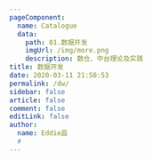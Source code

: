 ```yaml
---
pageComponent:
  name: Catalogue
  data:
    path: 01.数据开发
    imgUrl: /img/more.png
    description: 数仓、中台理论及实践
title: 数据开发
date: 2020-03-11 21:50:53
permalink: /dw/
sidebar: false
article: false
comment: false
editLink: false
author:
  name: Eddie昌
  #
---
```

